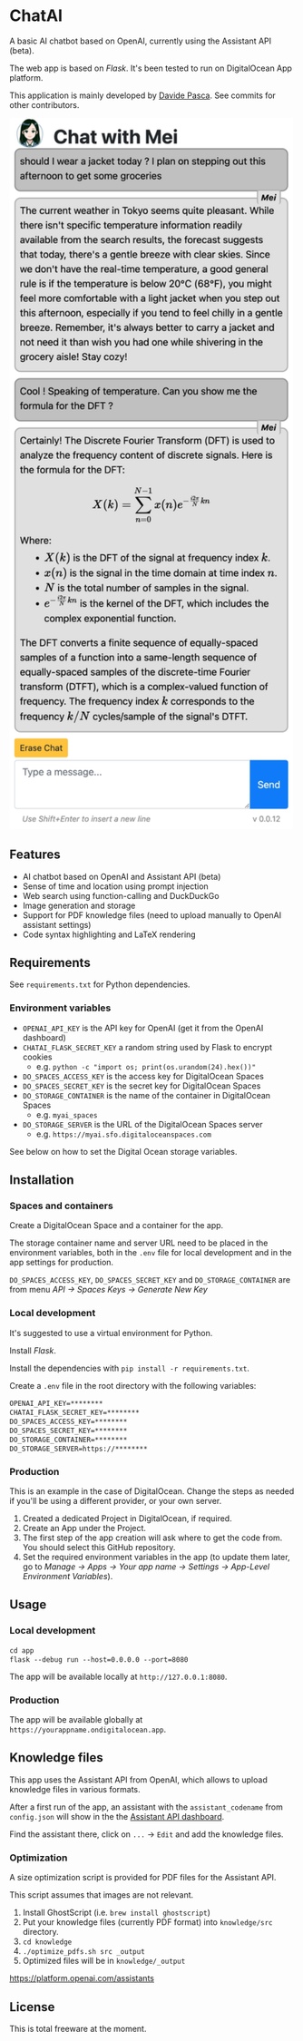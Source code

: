 # ChatAI

A basic AI chatbot based on OpenAI, currently using the Assistant API (beta).

The web app is based on _Flask_. It's been tested to run on DigitalOcean App platform.

This application is mainly developed by [Davide Pasca](https://github.com/dpasca).
See commits for other contributors.

<img src="docs/chatai_sshot_01.webp" width="500">

## Features

- AI chatbot based on OpenAI and Assistant API (beta)
- Sense of time and location using prompt injection
- Web search using function-calling and DuckDuckGo
- Image generation and storage
- Support for PDF knowledge files (need to upload manually to OpenAI assistant settings)
- Code syntax highlighting and LaTeX rendering

## Requirements

See `requirements.txt` for Python dependencies.

### Environment variables

- `OPENAI_API_KEY` is the API key for OpenAI (get it from the OpenAI dashboard)
- `CHATAI_FLASK_SECRET_KEY` a random string used by Flask to encrypt cookies
  - e.g. `python -c "import os; print(os.urandom(24).hex())"`
- `DO_SPACES_ACCESS_KEY` is the access key for DigitalOcean Spaces
- `DO_SPACES_SECRET_KEY` is the secret key for DigitalOcean Spaces
- `DO_STORAGE_CONTAINER` is the name of the container in DigitalOcean Spaces
  - e.g. `myai_spaces`
- `DO_STORAGE_SERVER` is the URL of the DigitalOcean Spaces server
  - e.g. `https://myai.sfo.digitaloceanspaces.com`

See below on how to set the Digital Ocean storage variables.

## Installation 

### Spaces and containers

Create a DigitalOcean Space and a container for the app.

The storage container name and server URL need to be placed in the environment variables,
both in the `.env` file for local development and in the app settings for production.

`DO_SPACES_ACCESS_KEY`, `DO_SPACES_SECRET_KEY` and `DO_STORAGE_CONTAINER` are from
menu *API -> Spaces Keys -> Generate New Key*

### Local development

It's suggested to use a virtual environment for Python.

Install _Flask_.

Install the dependencies with `pip install -r requirements.txt`.

Create a `.env` file in the root directory with the following variables:

```
OPENAI_API_KEY=********
CHATAI_FLASK_SECRET_KEY=********
DO_SPACES_ACCESS_KEY=********
DO_SPACES_SECRET_KEY=********
DO_STORAGE_CONTAINER=********
DO_STORAGE_SERVER=https://********
```

### Production

This is an example in the case of DigitalOcean. Change the steps as needed if you'll be using a different provider, or your own server.

1. Created a dedicated Project in DigitalOcean, if required.
2. Create an App under the Project.
3. The first step of the app creation will ask where to get the code from. You should select this GitHub repository.
4. Set the required environment variables in the app (to update them later, go to *Manage -> Apps -> Your app name -> Settings -> App-Level Environment Variables*).

## Usage 

### Local development

```
cd app
flask --debug run --host=0.0.0.0 --port=8080
```

The app will be available locally at `http://127.0.0.1:8080`.

### Production

The app will be available globally at `https://yourappname.ondigitalocean.app`.

## Knowledge files

This app uses the Assistant API from OpenAI, which allows to upload knowledge files
in various formats.

After a first run of the app, an assistant with the `assistant_codename` from `config.json`
will show in the the [Assistant API dashboard](https://platform.openai.com/assistants).

Find the assistant there, click on `...` -> `Edit` and add the knowledge files.

### Optimization

A size optimization script is provided for PDF files for the Assistant API.

This script assumes that images are not relevant.

1. Install GhostScript (i.e. `brew install ghostscript`)
2. Put your knowledge files (currently PDF format) into `knowledge/src` directory.
3. `cd knowledge`
4. `./optimize_pdfs.sh src _output`
4. Optimized files will be in `knowledge/_output`

https://platform.openai.com/assistants

## License

This is total freeware at the moment.
